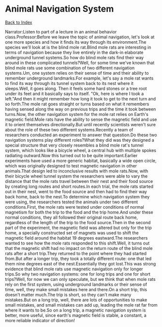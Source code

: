 # Animal Navigation System
[Back to Index](https://github.com/windows10010/tpoExtractor/blog/master/README.md)

Narrator:Listen to part of a lecture in an animal behavior class.Professor:Before we leave the topic of animal navigation, let's look at one more species and how it finds its way through its environment.The species we'll look at is the blind mole rat.Blind mole rats are interesting in terms of navigation because they live entirely in the dark-in elaborate underground tunnel systems.So how do blind mole rats find their way around in these complicated tunnels?Well, for some time we've known that blind mole rats use some combination of two different navigation systems.Um, one system relies on their sense of time and their ability to remember underground landmarks.For example, let's say a mole rat wants to find its way through its tunnel system back to its nest where it sleeps.Well, it goes along. Then it feels some hard stones or a tree root under its feet and it basically says to itself. "Ok, here is where I took a left."And then it might remember how long it took to get to the next turn and so forth.The mole rat goes straight or turns based on what it remembers having sensed along the way on previous trips and the time it took between turns.Now, the other navigation system for the mole rat relies on Earth's magnetic field.Mole rats have the ability to sense the magnetic field and use it to orient themselves directionally.But until recently scientists weren't sure about the role of these two different systems.Recently a team of researchers conducted an experiment to answer that question.Do these two navigation systems play different roles?What they did was they designed a special structure that very closely resembles a blind mole rat's tunnel system, which looks like a bicycle wheel, a central hub with multiple spokes radiating outward.Now this turned out to be quite important.Earlier experiments have used a more generic habitat, basically a wide open circle, which was originally designed to test magnetic navigation in other animals.That design led to inconclusive results with mole rats.Now, with their bicycle wheel tunnel system the researchers were able to vary the distance that the mole rats travel between their nest and their food source by creating long routes and short routes.In each trial, the mole rats started out in their nest, went to the food source and then had to find their way back home, back to the nest.To determine which navigation system they were using, the researchers tested the animals under two different conditions.First, the mole rats were tested under conditions of normal magnetism for both the trip to the food and the trip home.And under these normal conditions, they all followed their original route back home, regardless of the length of the trip to the food source.Then in the second part of the experiment, the magnetic field was altered but only for the trip home, a specially constructed set of magnets was used to shift the magnetic field around the habitat 19 degrees eastward.The researchers wanted to see how the mole rats responded to this shift.Well, it turns out that the magnetic shift had no impact on the return route of the blind mole rats after a short trip.They returned to the point where they had started from.But after a longer trip, they took a totally different route: one that led them nine degrees east of the nest.Essentially they got lost.This was strong evidence that blind mole rats use magnetic navigation only for longer trips.So why two navigation systems: one for long trips and one for short trips?Well, for now we can only speculate, but we think that when mole rats rely on the first system, using underground landmarks or their sense of time, well, they make small mistakes here and there.On a short trip, this doesn't matter much.The trip is short, so they can't make many mistakes.But on a long trip, well, there are lots of opportunities to make small mistakes, and small mistakes can add up, leading the mole rat far from where it wants to be.So on a long trip, a magnetic navigation system is better, more useful, since earth's magnetic field is stable, a constant, a more reliable indicator of direction!
 
